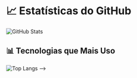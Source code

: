# 📈 Estatísticas do GitHub

![GitHub Stats](https://github-readme-stats.vercel.app/api?username=Halfstrom&show_icons=true&hide_title=true&count_private=true&hide=prs&include_all_commits=true&theme=dark)

## 📊 Tecnologias que Mais Uso

![Top Langs](https://github-readme-stats.vercel.app/api/top-langs/?username=LuizSSZ&layout=compact&theme=dark)
-->
